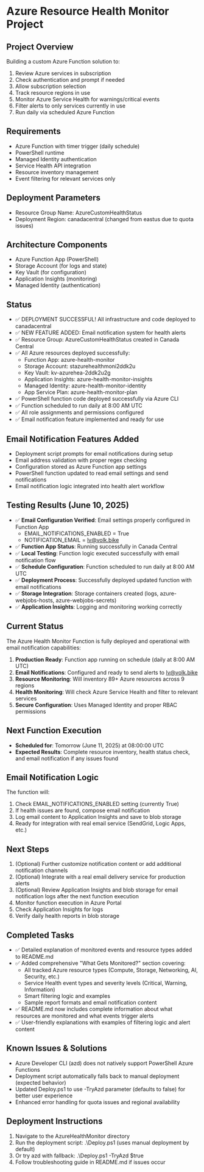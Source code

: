 # Azure Resource Health Monitor Project

## Project Overview
Building a custom Azure Function solution to:
1. Review Azure services in subscription
2. Check authentication and prompt if needed
3. Allow subscription selection
4. Track resource regions in use
5. Monitor Azure Service Health for warnings/critical events
6. Filter alerts to only services currently in use
7. Run daily via scheduled Azure Function

## Requirements
- Azure Function with timer trigger (daily schedule)
- PowerShell runtime
- Managed Identity authentication
- Service Health API integration
- Resource inventory management
- Event filtering for relevant services only

## Deployment Parameters
- Resource Group Name: AzureCustomHealthStatus
- Deployment Region: canadacentral (changed from eastus due to quota issues)

## Architecture Components
- Azure Function App (PowerShell)
- Storage Account (for logs and state)  
- Key Vault (for configuration)
- Application Insights (monitoring)
- Managed Identity (authentication)

## Status
- ✅ DEPLOYMENT SUCCESSFUL! All infrastructure and code deployed to canadacentral
- ✅ NEW FEATURE ADDED: Email notification system for health alerts
- ✅ Resource Group: AzureCustomHealthStatus created in Canada Central
- ✅ All Azure resources deployed successfully:
  - Function App: azure-health-monitor
  - Storage Account: stazurehealthmoni2ddk2u
  - Key Vault: kv-azurehea-2ddk2u2g
  - Application Insights: azure-health-monitor-insights
  - Managed Identity: azure-health-monitor-identity
  - App Service Plan: azure-health-monitor-plan
- ✅ PowerShell function code deployed successfully via Azure CLI
- ✅ Function scheduled to run daily at 8:00 AM UTC
- ✅ All role assignments and permissions configured
- ✅ Email notification feature implemented and ready for use

## Email Notification Features Added
- Deployment script prompts for email notifications during setup
- Email address validation with proper regex checking
- Configuration stored as Azure Function app settings
- PowerShell function updated to read email settings and send notifications
- Email notification logic integrated into health alert workflow

## Testing Results (June 10, 2025)
- ✅ **Email Configuration Verified**: Email settings properly configured in Function App
  - EMAIL_NOTIFICATIONS_ENABLED = True  
  - NOTIFICATION_EMAIL = lv@volk.bike
- ✅ **Function App Status**: Running successfully in Canada Central
- ✅ **Local Testing**: Function logic executed successfully with email notification flow
- ✅ **Schedule Configuration**: Function scheduled to run daily at 8:00 AM UTC
- ✅ **Deployment Process**: Successfully deployed updated function with email notifications
- ✅ **Storage Integration**: Storage containers created (logs, azure-webjobs-hosts, azure-webjobs-secrets)
- ✅ **Application Insights**: Logging and monitoring working correctly

## Current Status
The Azure Health Monitor Function is fully deployed and operational with email notification capabilities:

1. **Production Ready**: Function app running on schedule (daily at 8:00 AM UTC)
2. **Email Notifications**: Configured and ready to send alerts to lv@volk.bike
3. **Resource Monitoring**: Will inventory 89+ Azure resources across 9 regions
4. **Health Monitoring**: Will check Azure Service Health and filter to relevant services
5. **Secure Configuration**: Uses Managed Identity and proper RBAC permissions

## Next Function Execution
- **Scheduled for**: Tomorrow (June 11, 2025) at 08:00:00 UTC
- **Expected Results**: Complete resource inventory, health status check, and email notification if any issues found

## Email Notification Logic
The function will:
1. Check EMAIL_NOTIFICATIONS_ENABLED setting (currently True)
2. If health issues are found, compose email notification
3. Log email content to Application Insights and save to blob storage  
4. Ready for integration with real email service (SendGrid, Logic Apps, etc.)

## Next Steps
1. (Optional) Further customize notification content or add additional notification channels
2. (Optional) Integrate with a real email delivery service for production alerts  
3. (Optional) Review Application Insights and blob storage for email notification logs after the next function execution
4. Monitor function execution in Azure Portal
5. Check Application Insights for logs
6. Verify daily health reports in blob storage

## Completed Tasks
- ✅ Detailed explanation of monitored events and resource types added to README.md
- ✅ Added comprehensive "What Gets Monitored?" section covering:
  - All tracked Azure resource types (Compute, Storage, Networking, AI, Security, etc.)
  - Service Health event types and severity levels (Critical, Warning, Information)
  - Smart filtering logic and examples
  - Sample report formats and email notification content
- ✅ README.md now includes complete information about what resources are monitored and what events trigger alerts
- ✅ User-friendly explanations with examples of filtering logic and alert content

## Known Issues & Solutions
- Azure Developer CLI (azd) does not natively support PowerShell Azure Functions
- Deployment script automatically falls back to manual deployment (expected behavior)
- Updated Deploy.ps1 to use -TryAzd parameter (defaults to false) for better user experience
- Enhanced error handling for quota issues and regional availability

## Deployment Instructions
1. Navigate to the AzureHealthMonitor directory
2. Run the deployment script: .\Deploy.ps1 (uses manual deployment by default)
3. Or try azd with fallback: .\Deploy.ps1 -TryAzd $true
4. Follow troubleshooting guide in README.md if issues occur
